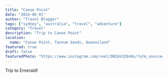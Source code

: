 ```yaml
---
title: "Canoe Point"
date: "2024-06-01"
author: "Travel Blogger"
tags: ["sydney", "australia", "travel", "adventure"]
category: "Travel"
description: "Trip to Canoe Point"
location:
  name: "Canoe Point, Tannum Sands, Queensland"
featured: true
draft: false
featuredPhoto: "https://www.instagram.com/reel/DN2bk32QnNx/?utm_source=ig_web_copy_link&igsh=MzRlODBiNWFlZA=="
---
```


Trip to Emerald!
